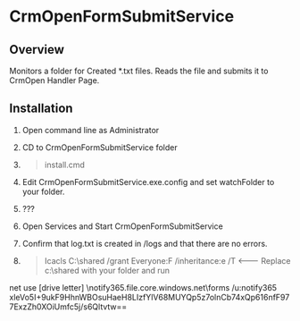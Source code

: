 ﻿# CrmOpenFormSubmitService

## Overview

Monitors a folder for Created *.txt files. Reads the file and submits it to CrmOpen Handler Page.

## Installation

1. Open command line as Administrator
2. CD to CrmOpenFormSubmitService folder
3. > install.cmd
4. Edit CrmOpenFormSubmitService.exe.config and set watchFolder to your folder.
5. ???
6. Open Services and Start CrmOpenFormSubmitService
7. Confirm that log.txt is created in /logs and that there are no errors.




5. > Icacls C:\shared /grant Everyone:F /inheritance:e /T     <--- Replace c:\shared with your folder and run


net use [drive letter] \\notify365.file.core.windows.net\forms /u:notify365 xleVo5I+9ukF9HhnWBOsuHaeH8LIzfYlV68MUYQp5z7olnCb74xQp616nfF977ExzZh0XOiUmfc5j/s6Qltvtw==

